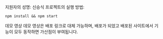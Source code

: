 지원자의 성명: 신승식
프로젝트의 실행 방법:
```
npm install && npm start
```
데모 영상
데모 영상은 배포 링크로 대체 가능하며, 배포가 되었고 배포된 사이트에서 기능이 모두 동작하면 가산점이 부여됩니다.
